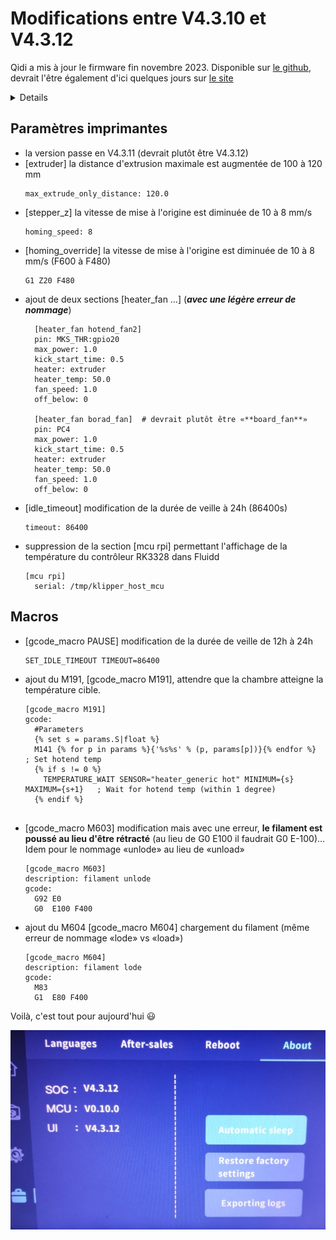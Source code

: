# Modifications entre V4.3.10 et V4.3.12

Qidi a mis à jour le firmware fin novembre 2023. Disponible sur [le github](https://github.com/QIDITECH/QIDI_MAX3/releases/tag/Max3_V4.3.12), devrait l'être également d'ici quelques jours sur [le site](https://qidi3d.com/pages/software-firmware)

<details>

MISE À JOUR DES FONCTIONNALITÉS

- Amélioration du chargement/déchargement du filament pendant l'impression : Modification de la logique de chargement et de déchargement du filament. Pour le déchargement, une invite à couper le filament est affichée.
- Modification des distances de chargement du filament : Les options pour les distances de chargement de filament sont maintenant 20mm, 50mm et 100mm.
- Suppression des fichiers de cache d'impression précédents lors de la mise à jour : la mise à jour supprime désormais automatiquement les fichiers de cache d'impression précédemment stockés.
- Mise à jour des paramètres de sauvegarde par défaut : Par défaut, la détection de présence du filament sera activée après la mise à jour.
- Préservation des valeurs de compensation d'origine (zoffset) : Les valeurs de compensation dans klipper_config/configuration seront conservées après la mise à jour.
- Suppression de la dernière distance de déplacement dans l'enregistrement du nivellement : Le processus de nivellement démarre désormais à partir d'une distance de déplacement nulle.
- Modifications de la fonctionnalité WIFI cachée : L'interface comprend désormais une option permettant de saisir un réseau WIFI caché.

MISE À JOUR DE L'INTERFACE UTILISATEUR

- Modifications de l'interface utilisateur pour la détection de présence du filament : Modification des icônes de l'interface correspondant à l'état d'activation/désactivation pendant l'impression.
- Notification de mémoire pleine : Ajout d'une notification lorsque la mémoire est pleine.
- Ajout d'une interface de "mise à jour" : Ajout d'un écran d'interface qui s'affiche pendant les mises à jour.

CORRECTION DE BOGUES

- Correction de l'écran figé après la séquence de nivellement : Suppression de la vérification conditionnelle après avoir appuyé sur le bouton, permettant une transition inconditionnelle vers l'écran suivant.

</details>

## Paramètres imprimantes

- la version passe en V4.3.11 (devrait plutôt être V4.3.12)
- [extruder] la distance d'extrusion maximale est augmentée de 100 à 120 mm
  ```
  max_extrude_only_distance: 120.0
  ```
- [stepper_z] la vitesse de mise à l'origine est diminuée de 10 à 8 mm/s
  ```
  homing_speed: 8
  ```
- [homing_override] la vitesse de mise à l'origine est diminuée de 10 à 8 mm/s (F600 à F480)
  ```
  G1 Z20 F480 
  ```
- ajout de deux sections [heater_fan …] (***avec une légère erreur de nommage***)
  ```
 	[heater_fan hotend_fan2] 		 
	pin: MKS_THR:gpio20 		 
	max_power: 1.0 		 
	kick_start_time: 0.5 		 
	heater: extruder 		 
	heater_temp: 50.0 		 
	fan_speed: 1.0 		 
	off_below: 0 		 
	  		 
	[heater_fan borad_fan] 	# devrait plutôt être «**board_fan**»	 
	pin: PC4 		 
	max_power: 1.0 		 
	kick_start_time: 0.5 		 
	heater: extruder 		 
	heater_temp: 50.0 		 
	fan_speed: 1.0 		 
	off_below: 0
  ```
- [idle_timeout] modification de la durée de veille à 24h (86400s)
  ```
  timeout: 86400
  ```
- suppression de la section [mcu rpi] permettant l'affichage de la température du contrôleur RK3328 dans Fluidd
  ```
  [mcu rpi]
	serial: /tmp/klipper_host_mcu
  ```
               
## Macros

- [gcode_macro PAUSE] modification de la durée de veille de 12h à 24h
  ```
  SET_IDLE_TIMEOUT TIMEOUT=86400 
  ```
- ajout du M191, [gcode_macro M191], attendre que la chambre atteigne la température cible.
  ```
  [gcode_macro M191] 		 
  gcode:
    #Parameters 		 
    {% set s = params.S|float %} 		       		 
    M141 {% for p in params %}{'%s%s' % (p, params[p])}{% endfor %}  ; Set hotend temp 		 
    {% if s != 0 %} 		 
      TEMPERATURE_WAIT SENSOR="heater_generic hot" MINIMUM={s} MAXIMUM={s+1}   ; Wait for hotend temp (within 1 degree) 		 
    {% endif %}       		 
	
  ```
- [gcode_macro M603] modification mais avec une erreur, **le filament est poussé au lieu d'être rétracté** (au lieu de G0 E100 il faudrait G0 E-100)… Idem pour le nommage «unlode» au lieu de «unload»
  ```
  [gcode_macro M603]
  description: filament unlode
  gcode:
    G92 E0
    G0  E100 F400
  ```
- ajout du M604 [gcode_macro M604] chargement du filament (même erreur de nommage «lode» vs «load»)
  ```
  [gcode_macro M604] 		 
  description: filament lode 		 
  gcode: 		 
    M83 		 
    G1  E80 F400
  ```      

Voilà, c'est tout pour aujourd'hui :smiley:

![V4.3.12](../Images/maj-4312.jpg)
